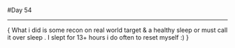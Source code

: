 #Day 54
____
{
    What i did is some recon on real world target & a healthy sleep or must call it over sleep . I slept for 13+ hours i do often to reset myself :) 
}